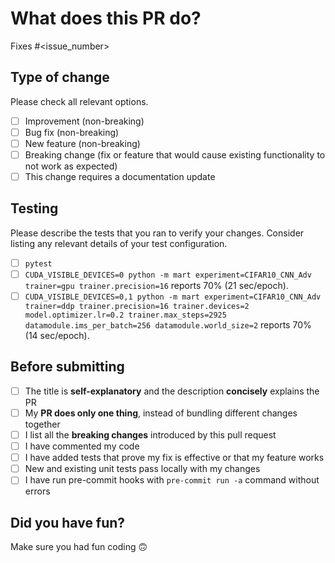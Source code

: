 # What does this PR do?

<!--
Please include a summary of the change and which issue is fixed.
Please also include relevant motivation and context.
List any dependencies that are required for this change.
List all the breaking changes introduced by this pull request.
-->

Fixes #\<issue_number>

## Type of change

Please check all relevant options.

- [ ] Improvement (non-breaking)
- [ ] Bug fix (non-breaking)
- [ ] New feature (non-breaking)
- [ ] Breaking change (fix or feature that would cause existing functionality to not work as expected)
- [ ] This change requires a documentation update

## Testing

Please describe the tests that you ran to verify your changes. Consider listing any relevant details of your test configuration.

- [ ] `pytest`
- [ ] `CUDA_VISIBLE_DEVICES=0 python -m mart experiment=CIFAR10_CNN_Adv trainer=gpu trainer.precision=16` reports 70% (21 sec/epoch).
- [ ] `CUDA_VISIBLE_DEVICES=0,1 python -m mart experiment=CIFAR10_CNN_Adv trainer=ddp trainer.precision=16 trainer.devices=2 model.optimizer.lr=0.2 trainer.max_steps=2925 datamodule.ims_per_batch=256 datamodule.world_size=2` reports 70% (14 sec/epoch).

## Before submitting

- [ ] The title is **self-explanatory** and the description **concisely** explains the PR
- [ ] My **PR does only one thing**, instead of bundling different changes together
- [ ] I list all the **breaking changes** introduced by this pull request
- [ ] I have commented my code
- [ ] I have added tests that prove my fix is effective or that my feature works
- [ ] New and existing unit tests pass locally with my changes
- [ ] I have run pre-commit hooks with `pre-commit run -a` command without errors

## Did you have fun?

Make sure you had fun coding 🙃
